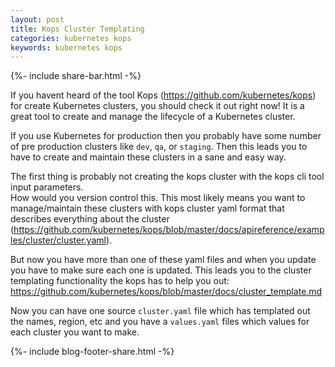 ```yaml
---
layout: post
title: Kops Cluster Templating
categories: kubernetes kops
keywords: kubernetes kops
---
```

{%- include share-bar.html -%}

If you havent heard of the tool Kops (https://github.com/kubernetes/kops) for create
Kubernetes clusters, you should check it out right now!  It is a great tool to create
and manage the lifecycle of a Kubernetes cluster.

If you use Kubernetes for production then you probably have some number of pre production
clusters like `dev`, `qa`, or `staging`.  Then this leads you to have to create and
maintain these clusters in a sane and easy way.  

The first thing is probably not creating the kops cluster with the kops cli tool input parameters.  
How would you version control this.  This most likely means you want to manage/maintain these clusters with kops cluster
yaml format that describes everything about the cluster (https://github.com/kubernetes/kops/blob/master/docs/apireference/examples/cluster/cluster.yaml).

But now you have more than one of these yaml files and when you update you have to make sure each one is updated.  This leads you to the cluster templating functionality the kops has to help you out:  https://github.com/kubernetes/kops/blob/master/docs/cluster_template.md

Now you can have one source `cluster.yaml` file which has templated out the names, region, etc and you have a `values.yaml` files which values for each cluster you want to make.

<!-- Bog footer share -->
{%- include blog-footer-share.html -%}

